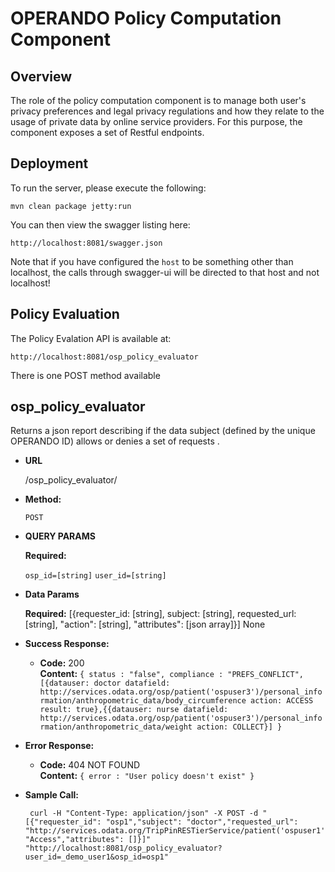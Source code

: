 # OPERANDO Policy Computation Component

## Overview
The role of the policy computation component is to manage both user's privacy
preferences and legal privacy regulations and how they relate to the usage
of private data by online service providers. For this purpose, the component
exposes a set of Restful endpoints.

## Deployment

To run the server, please execute the following:

```
mvn clean package jetty:run
```

You can then view the swagger listing here:

```
http://localhost:8081/swagger.json
```

Note that if you have configured the `host` to be something other than localhost, the calls through
swagger-ui will be directed to that host and not localhost!

## Policy Evaluation

The Policy Evalation API is available at:

```
http://localhost:8081/osp_policy_evaluator
```
There is one POST method available

**osp_policy_evaluator**
----
  Returns a json report describing if the data subject (defined by the unique OPERANDO ID) allows
or denies a set of requests .

* **URL**

  /osp_policy_evaluator/

* **Method:**

  `POST`
  
*  **QUERY PARAMS**

   **Required:**
 
   `osp_id=[string]`
   `user_id=[string]`

* **Data Params**

    **Required:**
    [{requester_id: [string], subject: [string], requested_url: [string], "action": [string], "attributes": [json array]}]
  None

* **Success Response:**

  * **Code:** 200 <br />
    **Content:** 
    `{ status : "false", compliance : "PREFS_CONFLICT", [{datauser: doctor
        datafield: http://services.odata.org/osp/patient('ospuser3')/personal_information/anthropometric_data/body_circumference
        action: ACCESS
        result: true},{{datauser: nurse
        datafield: http://services.odata.org/osp/patient('ospuser3')/personal_information/anthropometric_data/weight
        action: COLLECT}] }`
 
* **Error Response:**

  * **Code:** 404 NOT FOUND <br />
    **Content:** `{ error : "User policy doesn't exist" }`


* **Sample Call:**

  ```CURL
   curl -H "Content-Type: application/json" -X POST -d "[{"requester_id": "osp1","subject": "doctor","requested_url": "http://services.odata.org/TripPinRESTierService/patient('ospuser1')/personal_information/gender","action": "Access","attributes": []}]" "http://localhost:8081/osp_policy_evaluator?user_id=_demo_user1&osp_id=osp1"

  ```